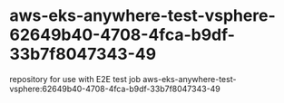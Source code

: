 # aws-eks-anywhere-test-vsphere-62649b40-4708-4fca-b9df-33b7f8047343-49
repository for use with E2E test job aws-eks-anywhere-test-vsphere:62649b40-4708-4fca-b9df-33b7f8047343-49
